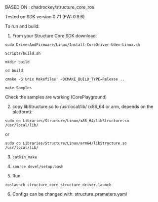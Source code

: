 
BASED ON : chadrockey/structure_core_ros

Tested on SDK version 0.7.1 (FW: 0.9.6)

To run and build:

1) From your Structure Core SDK download:

`sudo DriverAndFirmware/Linux/Install-CoreDriver-Udev-Linux.sh`

`Scripts/build.sh`

`mkdir build`

`cd build`

`cmake -G'Unix Makefiles' -DCMAKE_BUILD_TYPE=Release ..`

`make Samples`

Check the samples are working (CorePlayground)

2) copy libStructure.so to /usr/local/lib/ (x86_64 or arm, depends on the platform):

`sudo cp Libraries/Structure/Linux/x86_64/libStructure.so /usr/local/lib/`

or

`sudo cp Libraries/Structure/Linux/arm64/libStructure.so /usr/local/lib/`


3) `catkin_make`

4) `source devel/setup.bash`

5) Run

`roslaunch structure_core structure_driver.launch` 

6) Configs can be changed with: structure_prameters.yaml
